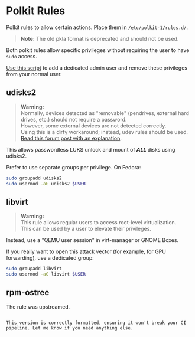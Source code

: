 # Polkit Rules  

Polkit rules to allow certain actions. Place them in `/etc/polkit-1/rules.d/`.  

> **Note:** The old pkla format is deprecated and should not be used.  

Both polkit rules allow specific privileges without requiring the user to have `sudo` access.  

[Use this script](https://github.com/boredsquirrel/unsudo) to add a dedicated admin user and remove these privileges from your normal user.  

## udisks2  

> **Warning:**  
> Normally, devices detected as "removable" (pendrives, external hard drives, etc.) should not require a password.  
> However, some external devices are not detected correctly.  
> Using this is a dirty workaround; instead, udev rules should be used.  
> [Read this forum post with an explanation](https://discussion.fedoraproject.org/t/f42-change-proposal-unprivileged-disk-management-system-wide/124334/23).  

This allows passwordless LUKS unlock and mount of ***ALL*** disks using udisks2.  

Prefer to use separate groups per privilege. On Fedora:  

```sh
sudo groupadd udisks2
sudo usermod -aG udisks2 $USER
```

## libvirt  

> **Warning:**  
> This rule allows regular users to access root-level virtualization.  
> This can be used by a user to elevate their privileges.  

Instead, use a "QEMU user session" in virt-manager or GNOME Boxes.  

If you really want to open this attack vector (for example, for GPU forwarding), use a dedicated group:  

```sh
sudo groupadd libvirt
sudo usermod -aG libvirt $USER
```

## rpm-ostree  

The rule was upstreamed.
```

This version is correctly formatted, ensuring it won't break your CI pipeline. Let me know if you need anything else.